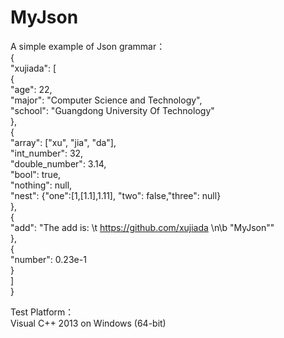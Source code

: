 # MyJson

A simple example of Json grammar：<br>
{<br>
	"xujiada": [<br>
		{<br>
			"age": 22,<br>
			"major": "Computer Science and Technology",<br>
			"school": "Guangdong University Of Technology"<br>
		},<br>
		{<br>
			"array": ["xu", "jia", "da"],<br>
			"int_number": 32,<br>
			"double_number": 3.14,<br>
			"bool": true,<br>
			"nothing": null,<br>
			"nest": {"one":[1,[1.1],1.11], "two": false,"three": null}<br>
		},<br>
		{<br>
			"add": "The add is: \t https://github.com/xujiada \n\b \"MyJson\""<br>
		},<br>
		{<br>
			"number": 0.23e-1<br>
		}<br>
	]<br>
}<br>

Test Platform：<br>
Visual C++ 2013 on Windows (64-bit)<br>
